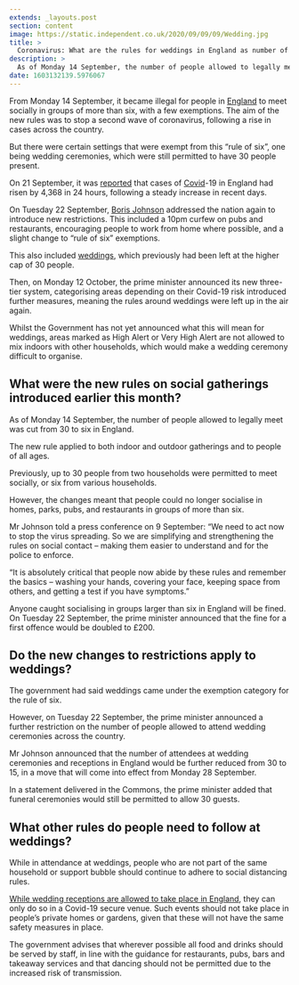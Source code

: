 ```yaml
--- 
extends: _layouts.post 
section: content 
image: https://static.independent.co.uk/2020/09/09/09/Wedding.jpg 
title: > 
  Coronavirus: What are the rules for weddings in England as number of attendees is reduced from 30 to 15? 
description: > 
  As of Monday 14 September, the number of people allowed to legally meet was cut from 30 to six in England.On Tuesday 22 September, the prime minister announced that the fine for a first offence would be doubled to £200.However, on Tuesday 22 September, the prime minister announced a further restriction on the number of people allowed to attend wedding ceremonies across the country.Mr Johnson announced that the number of attendees at wedding ceremonies and receptions in England would be further reduced from 30 to 15, in a move that will come into effect from Monday 28 September.In a statement delivered in the Commons, the prime minister added that funeral ceremonies would still be permitted to allow 30 guests. 
date: 1603132139.5976067 
--- 
```

<div><p class="sc-pHJJA iocNwz above-article-prompt-donations"></p><p>From Monday 14 September, it became illegal for people in <a href="/topic/england">England</a> to meet socially in groups of more than six, with a few exemptions. The aim of the new rules was to stop a second wave of coronavirus, following a rise in cases across the country.</p><p>But there were certain settings that were exempt from this &#8220;rule of six&#8221;, one being wedding ceremonies, which were still permitted to have 30 people present.</p><p></p><p>On 21 September, it was <a href="https://www.independent.co.uk/news/uk/home-news/coronavirus-uk-cases-new-infections-second-wave-lockdown-b513963.html">reported</a> that cases of <a href="/topic/covid">Covid</a>-19 in England had risen by 4,368 in 24 hours, following a steady increase in recent days.</p><p id="article-im-prompt"></p><p>On Tuesday 22 September, <a href="/topic/boris-johnson">Boris Johnson</a> addressed the nation again to introduce new restrictions. This included a 10pm curfew on pubs and restaurants, encouraging people to work from home where possible, and a slight change to &#8220;rule of six&#8221; exemptions.</p><p></p><p></p><p>This also included <a href="/topic/weddings">weddings</a>, which previously had been left at the higher cap of 30 people.</p><p>Then, on Monday 12 October, the prime minister announced its new three-tier system, categorising areas depending on their Covid-19 risk introduced further measures, meaning the rules around weddings were left up in the air again.&#160;</p><p>Whilst the Government has not yet announced what this will mean for weddings, areas marked as High Alert or Very High Alert are not allowed to mix indoors with other households, which would make a wedding ceremony difficult to organise.</p><p class="sc-pdkfH jjYIOP"><h2>What were the new rules on social gatherings introduced earlier this month?</h2></p><p>As of Monday 14 September, the number of people allowed to legally meet was cut from 30 to six in England.</p><p id="taboola-carousel-thumbnails"></p><p>The new rule applied to both indoor and outdoor gatherings and to people of all ages.</p><p>Previously, up to 30 people from two households were permitted to meet socially, or six from various households.</p><p>However, the changes meant that people could no longer socialise in homes, parks, pubs, and restaurants in groups of more than six.</p><p>Mr Johnson told a press conference on 9 September: &#8220;We need to act now to stop the virus spreading. So we are simplifying and strengthening the rules on social contact &#8211; making them easier to understand and for the police to enforce.</p><p>&#8220;It is absolutely critical that people now abide by these rules and remember the basics &#8211; washing your hands, covering your face, keeping space from others, and getting a test if you have symptoms.&#8221;</p><p>Anyone caught socialising in groups larger than six in England will be fined. On Tuesday 22 September, the prime minister announced that the fine for a first offence would be doubled to &#163;200. &#160;</p><p class="sc-pdkfH jjYIOP"><h2>Do the new changes to restrictions apply to weddings?</h2></p><p>The government had said weddings came under the exemption category for the rule of six.</p><p>However, on Tuesday 22 September, the prime minister announced a further restriction on the number of people allowed to attend wedding ceremonies across the country.</p><p></p><p>Mr Johnson announced that the number of attendees at wedding ceremonies and receptions in England would be further reduced from 30 to 15, in a move that will come into effect from Monday 28 September.</p><p>In a statement delivered in the Commons, the prime minister added that funeral ceremonies would still be permitted to allow 30 guests.</p><p class="sc-pdkfH jjYIOP"><h2>What other rules do people need to follow at weddings?</h2></p><p>While in attendance at weddings, people who are not part of the same household or support bubble should continue to adhere to social distancing rules.</p><p></p><p><a href="/life-style/love-sex/coronavirus-wedding-ceremonies-uk-new-rules-guests-reception-wash-hands-a9591711.html">While wedding receptions are allowed to take place in England</a>, they can only do so in a Covid-19 secure venue. Such events should not take place in people&#8217;s private homes or gardens, given that these will not have the same safety measures in place.</p><p>The government advises that wherever possible all food and drinks should be served by staff, in line with the guidance for restaurants, pubs, bars and takeaway services and that dancing should not be permitted due to the increased risk of transmission.</p><p class="sc-ptCms fzKffT"></p></div>